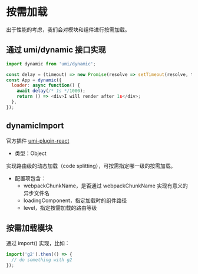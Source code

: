 # 按需加载

出于性能的考虑，我们会对模块和组件进行按需加载。

## 通过 umi/dynamic 接口实现

```js
import dynamic from 'umi/dynamic';

const delay = (timeout) => new Promise(resolve => setTimeout(resolve, timeout));
const App = dynamic({
  loader: async function() {
    await delay(/* 1s */1000);
    return () => <div>I will render after 1s</div>;
  },
});
```

## dynamicImport

官方插件 [umi-plugin-react](https://v2.umijs.org/zh/plugin/umi-plugin-react.html#dynamicimport)

* 类型：Object

实现路由级的动态加载（code splitting），可按需指定哪一级的按需加载。

* 配置项包含：
  * webpackChunkName，是否通过 webpackChunkName 实现有意义的异步文件名
  * loadingComponent，指定加载时的组件路径
  * level，指定按需加载的路由等级

## 按需加载模块

通过 import() 实现，比如：

```js
import('g2').then(() => {
  // do something with g2
});
```
